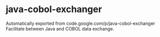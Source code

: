 # java-cobol-exchanger
Automatically exported from code.google.com/p/java-cobol-exchanger
Facilitate between Java and COBOL data exchange.
